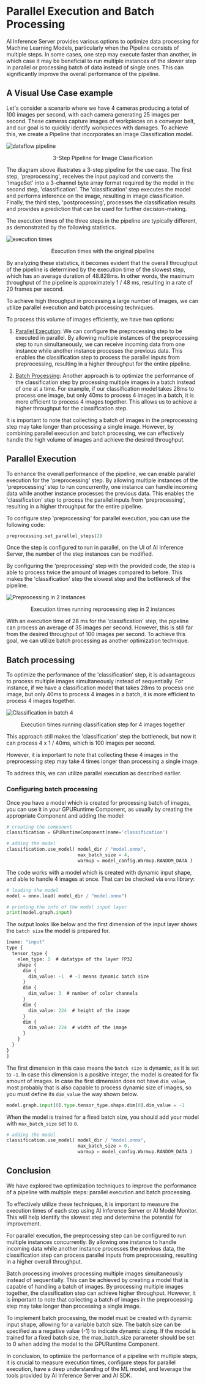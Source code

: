<!--
SPDX-FileCopyrightText: Copyright (C) 2020 - 2024 Siemens AG
SPDX-FileCopyrightText: Copyright (C) 2020-2024 Siemens AG

SPDX-License-Identifier: MIT
-->

# Parallel Execution and Batch Processing

AI Inference Server provides various options to optimize data processing for Machine Learning Models, particularly when the Pipeline consists of multiple steps. In some cases, one step may execute faster than another, in which case it may be beneficial to run multiple instances of the slower step in parallel or processing batch of data instead of single ones. This can significantly improve the overall performance of the pipeline.


## A Visual Use Case example

Let's consider a scenario where we have 4 cameras producing a total of 100 images per second, with each camera generating 25 images per second. These cameras capture images of workpieces on a conveyor belt, and our goal is to quickly identify workpieces with damages. To achieve this, we create a Pipeline that incorporates an Image Classification model.

![dataflow pipeline](images/dataflow.png)
<p align='center'>3-Step Pipeline for Image Classification</p>

The diagram above illustrates a 3-step pipeline for the use case. The first step, 'preprocessing', receives the input payload and converts the 'ImageSet' into a 3-channel byte array format required by the model in the second step, 'classification'. The 'classification' step executes the model and performs inference on the image, resulting in image classification. Finally, the third step, 'postprocessing', processes the classification results and provides a prediction that can be used for further decision-making.

The execution times of the three steps in the pipeline are typically different, as demonstrated by the following statistics.

![execution times](images/execution.png)
<p align='center'>Execution times with the original pipeline</p>

By analyzing these statistics, it becomes evident that the overall throughput of the pipeline is determined by the execution time of the slowest step, which has an average duration of 48.828ms. In other words, the maximum throughput of the pipeline is approximately 1 / 48 ms, resulting in a rate of 20 frames per second.

To achieve high throughput in processing a large number of images, we can utilize parallel execution and batch processing techniques. 

To process this volume of images efficiently, we have two options:

1. [Parallel Execution](#parallel-execution): We can configure the preprocessing step to be executed in parallel. By allowing multiple instances of the preprocessing step to run simultaneously, we can receive incoming data from one instance while another instance processes the previous data. This enables the classification step to process the parallel inputs from preprocessing, resulting in a higher throughput for the entire pipeline.

2. [Batch Processing](#batch-processing): Another approach is to optimize the performance of the classification step by processing multiple images in a batch instead of one at a time. For example, if our classification model takes 28ms to process one image, but only 40ms to process 4 images in a batch, it is more efficient to process 4 images together. This allows us to achieve a higher throughput for the classification step.

It is important to note that collecting a batch of images in the preprocessing step may take longer than processing a single image. However, by combining parallel execution and batch processing, we can effectively handle the high volume of images and achieve the desired throughput.

## Parallel Execution

To enhance the overall performance of the pipeline, we can enable parallel execution for the 'preprocessing' step. By allowing multiple instances of the 'preprocessing' step to run concurrently, one instance can handle incoming data while another instance processes the previous data. This enables the 'classification' step to process the parallel inputs from 'preprocessing', resulting in a higher throughput for the entire pipeline.

To configure step 'preprocessing' for parallel execution, you can use the following code:

```python
preprocessing.set_parallel_steps(2)
```

Once the step is configured to run in parallel, on the UI of AI Inference Server, the number of the step instances can be modified.

By configuring the 'preprocessing' step with the provided code, the step is able to process twice the amount of images compared to before. This makes the 'classification' step the slowest step and the bottleneck of the pipeline.  

![Preprocessing in 2 instances](images/parallel_preprocess.png)
<p align='center'>Execution times running reprocessing step in 2 instances</p>

With an execution time of 28 ms for the 'classification' step, the pipeline can process an average of 35 images per second. However, this is still far from the desired throughput of 100 images per second. To achieve this goal, we can utilize batch processing as another optimization technique.

## Batch processing

To optimize the performance of the 'classification' step, it is advantageous to process multiple images simultaneously instead of sequentially. For instance, if we have a classification model that takes 28ms to process one image, but only 40ms to process 4 images in a batch, it is more efficient to process 4 images together.

![Classification in batch 4](images/batch-execution.png)
<p align='center'>Execution times running classification step for 4 images together</p>

This approach still makes the 'classification' step the bottleneck, but now it can process 4 x 1 / 40ms, which is 100 images per second.

However, it is important to note that collecting these 4 images in the preprocessing step may take 4 times longer than processing a single image.

To address this, we can utilize parallel execution as described earlier.

### Configuring batch processing

Once you have a model which is created for processing batch of images, you can use it in your GPURuntime Component, as usually by creating the appropriate Component and adding the model:

```python
# creating the component
classification = GPURuntimeComponent(name='classification')

# adding the model
classification.use_model( model_dir / "model.onnx",
                          max_batch_size = 4, 
                          warmup = model_config.Warmup.RANDOM_DATA )
```

The code works with a model which is created with dynamic input shape, and able to handle 4 images at once. That can be checked via `onnx` library:

```python
# loading the model
model = onnx.load( model_dir / "model.onnx")

# printing the info of the model input layer
print(model.graph.input)  
```
The output looks like below and the first dimension of the input layer shows the `batch size` the model is prepared for.  

```protobuf
[name: "input"
type {
  tensor_type {
    elem_type: 1  # datatype of the layer FP32
    shape {
      dim {
        dim_value: -1  # -1 means dynamic batch size
      }
      dim {
        dim_value: 3  # number of color channels
      }
      dim {
        dim_value: 224  # height of the image
      }
      dim {
        dim_value: 224  # width of the image
      }
    }
  }
}
]
```

The first dimension in this case means the `batch size` is dynamic, as it is set to `-1`. In case this dimension is a positive integer, the model is created for fix amount of images. In case the first dimension does not have `dim_value`, most probably that is also capable to process dynamic size of images, so you must define its `dim_value` the way shown below.

```python
model.graph.input[0].type.tensor_type.shape.dim[0].dim_value = -1
```

When the model is trained for a fixed batch size, you should add your model with `max_batch_size` set to `0`.

```python
# adding the model
classification.use_model( model_dir / "model.onnx",
                          max_batch_size = 0, 
                          warmup = model_config.Warmup.RANDOM_DATA )
```

## Conclusion

We have explored two optimization techniques to improve the performance of a pipeline with multiple steps: parallel execution and batch processing.

To effectively utilize these techniques, it is important to measure the execution times of each step using AI Inference Server or AI Model Monitor. This will help identify the slowest step and determine the potential for improvement.

For parallel execution, the preprocessing step can be configured to run multiple instances concurrently. By allowing one instance to handle incoming data while another instance processes the previous data, the classification step can process parallel inputs from preprocessing, resulting in a higher overall throughput.

Batch processing involves processing multiple images simultaneously instead of sequentially. This can be achieved by creating a model that is capable of handling a batch of images. By processing multiple images together, the classification step can achieve higher throughput. However, it is important to note that collecting a batch of images in the preprocessing step may take longer than processing a single image.

To implement batch processing, the model must be created with dynamic input shape, allowing for a variable batch size. The batch size can be specified as a negative value (-1) to indicate dynamic sizing. If the model is trained for a fixed batch size, the max_batch_size parameter should be set to 0 when adding the model to the GPURuntime Component.

In conclusion, to optimize the performance of a pipeline with multiple steps, it is crucial to measure execution times, configure steps for parallel execution, have a deep understanding of the ML model, and leverage the tools provided by AI Inference Server and AI SDK.
